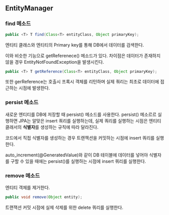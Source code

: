 ## EntityManager

### find 메소드

```Java
public <T> T find(Class<T> entityClass, Object primaryKey);
```

엔티티 클래스와 엔티티의 Primary key를 통해 DB에서 데이터를 검색한다.

이와 비슷한 기능으로 getReferenece() 메소드가 있다.
차이점은 데이터가 존재하지 않을 경우 EntityNotFoundException을 발생시킨다.

```Java
public <T> T getReference(Class<T> entityClass, Object primaryKey);
```
또한 gerReference는 호출시 프록시 객체를 리턴하며 실제 쿼리는 최초로 데이터에 접근하는 시점에 발생한다.



### persist 메소드
새로운 엔티티를 DB에 저장할 때 persist() 메소드를 사용한다.
persist() 메소르르 실행하면 JPA는 알맞은 insert 쿼리를 실행하는데, 실제 쿼리를 실행하는 시점은 엔티티 클래서의 **식별자**를 생성하는 규칙에 따라 달라진다.

코드에서 직접 식별자를 생성하는 경우 트랜잭션을 커밋하는 시점에 insert 쿼리를 실행한다.

auto_increment(@GeneratedValue)와 같이 DB 테이블에 데이터를 넣어야 식별자를 구할 수 있을 때에는 persist()를 실행하는 시점에 insert 쿼리를 실행한다.

### remove 메소드
엔티티 객체를 제거한다.
```Java
public void remove(Object entity);
```
트랜잭션 커밋 시점에 실제 삭제를 위한 delete 쿼리를 실행한다.

